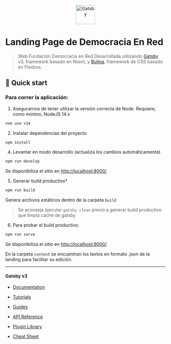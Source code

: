 <p align="center">
  <a href="https://www.gatsbyjs.com/?utm_source=starter&utm_medium=readme&utm_campaign=minimal-starter">
    <img alt="Gatsby" src="https://www.gatsbyjs.com/Gatsby-Monogram.svg" width="60" />
  </a>
</p>

# Landing Page de Democracia En Red

> Web Fundación Democracia en Red
> Desarrollada utilizando [Gatsby](https://www.gatsbyjs.org/) v3, framework basado en React, y [Bulma](https://bulma.io/), framework de CSS basado en Flexbox.

## 🚀 Quick start


### Para correr la aplicación:

1. Asegurarnos de tener utilizar la versión correcta de Node. Requiere, como minimo, NodeJS 14.x 
```bash
nvm use v14
```

2. Instalar dependencias del proyecto
```bash
npm install
```

4. Levantar en modo desarrollo (actualiza los cambios automáticamente)
```bash
npm run develop
```
Se disponibiliza el sitio en [http://localhost:8000/](http://localhost:8000/)

5. Generar build productivo*
```bash
npm run build
```
Genera archivos estáticos dentro de la carpeta `build`

> Se aconseja ejecutar `gatsby clean` previo a generar build productivo que limpia cache de gatsby

6. Para probar el build productivo:
```bash
npm run serve
```
Se disponibiliza el sitio en [http://localhost:9000/](http://localhost:9000/)


En la carpeta `content` se encuentran los textos en formato .json de la landing para facilitar su edición.


---

####  Gatsby v3

- [Documentation](https://www.gatsbyjs.com/docs/?utm_source=starter&utm_medium=readme&utm_campaign=minimal-starter)

- [Tutorials](https://www.gatsbyjs.com/tutorial/?utm_source=starter&utm_medium=readme&utm_campaign=minimal-starter)

- [Guides](https://www.gatsbyjs.com/tutorial/?utm_source=starter&utm_medium=readme&utm_campaign=minimal-starter)

- [API Reference](https://www.gatsbyjs.com/docs/api-reference/?utm_source=starter&utm_medium=readme&utm_campaign=minimal-starter)

- [Plugin Library](https://www.gatsbyjs.com/plugins?utm_source=starter&utm_medium=readme&utm_campaign=minimal-starter)

- [Cheat Sheet](https://www.gatsbyjs.com/docs/cheat-sheet/?utm_source=starter&utm_medium=readme&utm_campaign=minimal-starter)
